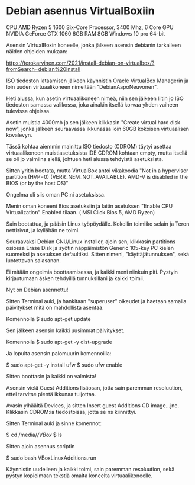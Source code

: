 # Debian asennus VirtualBoxiin

CPU	AMD Ryzen 5 1600 Six-Core Processor, 3400 Mhz, 6 Core
GPU NVIDIA GeForce GTX 1060 6GB
RAM 8GB
Windows 10 pro 64-bit

Asensin VirtualBoxin koneelle, jonka jälkeen asensin debianin tarkalleen näiden ohjeiden mukaan:

https://terokarvinen.com/2021/install-debian-on-virtualbox/?fromSearch=debian%20install

ISO tiedoston lataamisen jälkeen käynnistin Oracle VirtualBox Managerin ja loin uuden virtuaalikoneen nimeltään "DebianAapoNeuvonen".


Heti alussa, kun asetin virtuaalikoneen nimeä, niin sen jälkeen liitin jo ISO tiedoston samassa valikossa, joka ainakin itsellä korvaa yhden vaiheen tulevissa ohjeissa.


Asetin muistia 4000mb ja sen jälkeen klikkasin "Create virtual hard disk now", jonka jälkeen seuraavassa ikkunassa loin 60GB
kokoisen virtuaalisen kovalevyn.


Tässä kohtaa aiemmin mainittu ISO tiedosto (CDROM) täytyi asettaa virtuaalikoneen muistiasetuksista IDE CDROM kohtaan empty, mutta
itsellä se oli jo valmiina siellä, johtuen heti alussa tehdyistä asetuksista.


Sitten yritin bootata, mutta VirtualBox antoi vikakoodia
"Not in a hypervisor partition (HVP=0) (VERR_NEM_NOT_AVAILABLE). AMD-V is disabled in the BIOS (or by the host OS)" 

Ongelma oli siis oman PC:ni asetuksissa.

Menin oman koneeni Bios asetuksiin ja laitin asetuksen "Enable CPU Virtualization" Enabled tilaan.
( MSI Click Bios 5, AMD Ryzen)

Sain bootattua, ja pääsin Linux työpöydälle. Kokeilin toimiiko selain ja Teron nettisivut, ja kyllähän ne toimi.

Seuraavaksi Debian GNU/Linux installer,  ajoin sen, klikkasin partitions osiossa Erase Disk ja syötin näppäimistön Generic 105-key PC kielen suomeksi ja asetuksen defaultiksi. Sitten nimeni, "käyttäjätunnuksen", 
sekä luotettavan salasanan. 

Ei mitään ongelmia boottaamisessa, ja kaikki meni niinkuin piti. Pystyin kirjautumaan äsken tehdyillä tunnuksillani ja kaikki toimii. 

Nyt on Debian asennettu!

Sitten Terminal auki, ja hankitaan "superuser" oikeudet ja haetaan samalla päivitykset mitä on mahdollista asentaa.

Komennolla $ sudo apt-get update

Sen jälkeen asensin kaikki uusimmat päivitykset.

Komennolla $ sudo apt-get -y dist-upgrade

Ja lopulta asensin palomuurin komennoilla:

$ sudo apt-get -y install ufw
$ sudo ufw enable

Sitten boottasin ja kaikki on valmista!

Asensin vielä Guest Additions lisäosan, jotta sain paremman resoluution, ettei tarvitse pientä ikkunaa tuijottaa.

Avasin ylhäältä Devices, ja sitten Insert guest Additions CD image...jne. 
Klikkasin CDROM:ia tiedostoissa, jotta se ns kiinnittyi.

Sitten Terminal auki ja sinne komennot:

$ cd /media/*/VBox*
$ ls

Sitten ajoin asennus scriptin

$ sudo bash VBoxLinuxAdditions.run

Käynnistin uudelleen ja kaikki toimi, sain paremman resoluution, sekä pystyn kopioimaan tekstiä omalta koneelta virtuaalikoneelle.





